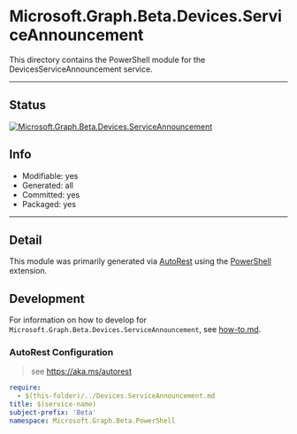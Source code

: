 <!-- region Generated -->
# Microsoft.Graph.Beta.Devices.ServiceAnnouncement
This directory contains the PowerShell module for the DevicesServiceAnnouncement service.

---
## Status
[![Microsoft.Graph.Beta.Devices.ServiceAnnouncement](https://img.shields.io/powershellgallery/v/Microsoft.Graph.Beta.Devices.ServiceAnnouncement.svg?style=flat-square&label=Microsoft.Graph.Beta.Devices.ServiceAnnouncement "Microsoft.Graph.Beta.Devices.ServiceAnnouncement")](https://www.powershellgallery.com/packages/Microsoft.Graph.Beta.Devices.ServiceAnnouncement/)

## Info
- Modifiable: yes
- Generated: all
- Committed: yes
- Packaged: yes

---
## Detail
This module was primarily generated via [AutoRest](https://github.com/Azure/autorest) using the [PowerShell](https://github.com/Azure/autorest.powershell) extension.

## Development
For information on how to develop for `Microsoft.Graph.Beta.Devices.ServiceAnnouncement`, see [how-to.md](how-to.md).
<!-- endregion -->

### AutoRest Configuration

> see https://aka.ms/autorest

``` yaml
require:
  - $(this-folder)/../Devices.ServiceAnnouncement.md
title: $(service-name)
subject-prefix: 'Beta'
namespace: Microsoft.Graph.Beta.PowerShell
```

